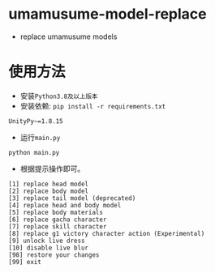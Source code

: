 # umamusume-model-replace
- replace umamusume models



# 使用方法

- 安装`Python3.8及以上版本`
- 安装依赖: `pip install -r requirements.txt`

```
UnityPy~=1.8.15
```

- 运行`main.py`

```shell
python main.py
```

- 根据提示操作即可。

```
[1] replace head model
[2] replace body model
[3] replace tail model (deprecated)
[4] replace head and body model
[5] replace body materials
[6] replace gacha character
[7] replace skill character
[8] replace g1 victory character action (Experimental)
[9] unlock live dress
[10] disable live blur
[98] restore your changes
[99] exit
```

